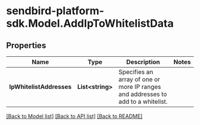 
# sendbird-platform-sdk.Model.AddIpToWhitelistData

## Properties

Name | Type | Description | Notes
------------ | ------------- | ------------- | -------------
**IpWhitelistAddresses** | **List&lt;string&gt;** | Specifies an array of one or more IP ranges and addresses to add to a whitelist. | 

[[Back to Model list]](../README.md#documentation-for-models)
[[Back to API list]](../README.md#documentation-for-api-endpoints)
[[Back to README]](../README.md)

